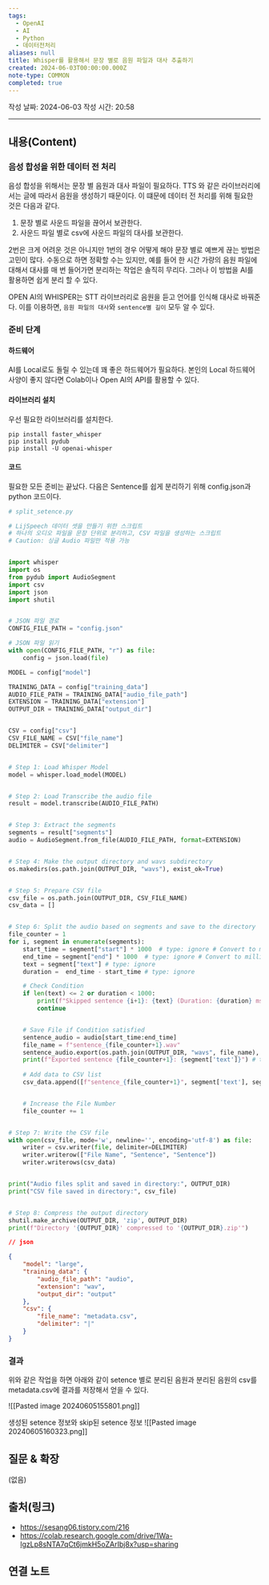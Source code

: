 ```yaml
---
tags:
  - OpenAI
  - AI
  - Python
  - 데이터전처리
aliases: null
title: Whisper를 활용해서 문장 별로 음원 파일과 대사 추출하기
created: 2024-06-03T00:00:00.000Z
note-type: COMMON
completed: true
---
```

작성 날짜: 2024-06-03
작성 시간: 20:58


----
## 내용(Content)

### 음성 합성을 위한 데이터 전 처리

음성 합성을 위해서는 문장 별 음원과 대사 파일이 필요하다. TTS 와 같은 라이브러리에서는 글에 따라서 음원을 생성하기 때문이다. 이 떄문에 데이터 전 처리를 위해 필요한 것은 다음과 같다.

1. 문장 별로 사운드 파일을 끊어서 보관한다.
2. 사운드 파일 별로 csv에 사운드 파일의 대사를 보관한다.

2번은 크게 어려운 것은 아니지만 1번의 경우 어떻게 해야 문장 별로 예쁘게 끊는 방법은 고민이 많다. 수동으로 하면 정확할 수는 있지만, 예를 들어 한 시간 가량의 음원 파일에 대해서 대사를 매 번 들어가면 분리하는 작업은 솔직히 무리다. 그러나 이 방법을 AI를 활용하면 쉽게 분리 할 수 있다.

OPEN AI의 WHISPER는 STT 라이브러리로 음원을 듣고 언어를 인식해 대사로 바꿔준다. 이를 이용하면, `음원 파일의 대사`와 `sentence별 길이` 모두 알 수 있다. 

### 준비 단계

#### 하드웨어

AI를 Local로도 돌릴 수 있는데 꽤 좋은 하드웨어가 필요하다. 본인의 Local 하드웨어 사양이 좋지 않다면 Colab이나 Open AI의 API를 활용할 수 있다.

#### 라이브러리 설치

우선 필요한 라이브러리를 설치한다.

```shell
pip install faster_whisper
pip install pydub
pip install -U openai-whisper
```


#### 코드

필요한 모든 준비는 끝났다. 다음은 Sentence를 쉽게 분리하기 위해 config.json과 python 코드이다.

```python
# split_setence.py

# LijSpeech 데이터 셋을 만들기 위한 스크립트
# 하나의 오디오 파일을 문장 단위로 분리하고, CSV 파일을 생성하는 스크립트
# Caution: 싱글 Audio 파일만 적용 가능


import whisper
import os
from pydub import AudioSegment
import csv
import json
import shutil


# JSON 파일 경로
CONFIG_FILE_PATH = "config.json"

# JSON 파일 읽기
with open(CONFIG_FILE_PATH, "r") as file:
	config = json.load(file)

MODEL = config["model"]

TRAINING_DATA = config["training_data"]
AUDIO_FILE_PATH = TRAINING_DATA["audio_file_path"]
EXTENSION = TRAINING_DATA["extension"]
OUTPUT_DIR = TRAINING_DATA["output_dir"]


CSV = config["csv"]
CSV_FILE_NAME = CSV["file_name"]
DELIMITER = CSV["delimiter"]


# Step 1: Load Whisper Model
model = whisper.load_model(MODEL)


# Step 2: Load Transcribe the audio file
result = model.transcribe(AUDIO_FILE_PATH)


# Step 3: Extract the segments
segments = result["segments"]
audio = AudioSegment.from_file(AUDIO_FILE_PATH, format=EXTENSION)


# Step 4: Make the output directory and wavs subdirectory
os.makedirs(os.path.join(OUTPUT_DIR, "wavs"), exist_ok=True)


# Step 5: Prepare CSV file
csv_file = os.path.join(OUTPUT_DIR, CSV_FILE_NAME)
csv_data = []


# Step 6: Split the audio based on segments and save to the directory
file_counter = 1
for i, segment in enumerate(segments):
	start_time = segment["start"] * 1000  # type: ignore # Convert to milliseconds
	end_time = segment["end"] * 1000  # type: ignore # Convert to milliseconds
	text = segment["text"] # type: ignore
	duration =  end_time - start_time # type: ignore

	# Check Condition
	if len(text) <= 2 or duration < 1000:
		print(f"Skipped sentence {i+1}: {text} (Duration: {duration} ms)")
		continue


	# Save File if Condition satisfied
	sentence_audio = audio[start_time:end_time]
	file_name = f"sentence_{file_counter+1}.wav"
	sentence_audio.export(os.path.join(OUTPUT_DIR, "wavs", file_name), format="wav")
	print(f"Exported sentence {file_counter+1}: {segment['text']}") # type: ignore
	
	# Add data to CSV list
	csv_data.append([f"sentence_{file_counter+1}", segment['text'], segment['text']]) # type: ignore


	# Increase the File Number
	file_counter += 1


# Step 7: Write the CSV file
with open(csv_file, mode='w', newline='', encoding='utf-8') as file:
	writer = csv.writer(file, delimiter=DELIMITER)
	writer.writerow(["File Name", "Sentence", "Sentence"])
	writer.writerows(csv_data)


print("Audio files split and saved in directory:", OUTPUT_DIR)
print("CSV file saved in directory:", csv_file)


# Step 8: Compress the output directory
shutil.make_archive(OUTPUT_DIR, 'zip', OUTPUT_DIR)
print(f"Directory '{OUTPUT_DIR}' compressed to '{OUTPUT_DIR}.zip'")
```


```json
// json

{
	"model": "large",
	"training_data": {
		"audio_file_path": "audio",
		"extension": "wav",
		"output_dir": "output"
	},
	"csv": {
		"file_name": "metadata.csv",
		"delimiter": "|"
	}
}
```

### 결과

위와 같은 작업을 하면 아래와 같이 setence 별로 분리된 음원과 분리된 음원의 csv를 metadata.csv에 결과를 저장해서 얻을 수 있다.

![[Pasted image 20240605155801.png]]

생성된 setence 정보와 skip된 setence 정보
![[Pasted image 20240605160323.png]]



## 질문 & 확장

(없음)

## 출처(링크)

- https://sesang06.tistory.com/216
- https://colab.research.google.com/drive/1Wa-lgzLp8sNTA7qCt6jmkH5oZArIbj8x?usp=sharing


## 연결 노트
